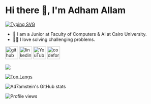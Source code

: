 # Hi there 👋, I'm Adham Allam

[![Typing SVG](https://readme-typing-svg.demolab.com?font=Fira+Code&size=25&pause=1000&color=33F7D4&background=FFFFFF00&center=true&vCenter=true&width=435&lines=Software+Engineer;Computer+Science+Student)](https://git.io/typing-svg)

- 🏫 I am a Junior at Faculty of Computers & AI at Cairo University.
- 👨‍💻 I love solving challenging problems.

[<img src='https://cdn.jsdelivr.net/npm/simple-icons@3.0.1/icons/github.svg' alt='github' height='40'>](https://github.com/Ad7amstein)  [<img src='https://cdn.jsdelivr.net/npm/simple-icons@3.0.1/icons/linkedin.svg' alt='linkedin' height='40'>](https://www.linkedin.com/in/https://www.linkedin.com/in/adham-allam-284486254//)  [<img src='https://cdn.jsdelivr.net/npm/simple-icons@3.0.1/icons/youtube.svg' alt='YouTube' height='40'>](https://www.youtube.com/channel/@kiloeducation360)  [<img src='https://cdn.jsdelivr.net/npm/simple-icons@3.0.1/icons/codeforces.svg' alt='codeforces' height='40'>](https://codeforces.com/profile/Adham.3llam)  

<!-- Repo1: Find the massage -->
<a href="https://github.com/anuraghazra/github-readme-stats">
  <img align="center" src="https://github-readme-stats.vercel.app/api/pin/?username=Ad7amstein&repo=Find-The-Massage&theme=chartreuse-dark" />
</a>

<!-- Top Languages -->
[![Top Langs](https://github-readme-stats.vercel.app/api/top-langs/?username=Ad7amstein)](https://github.com/anuraghazra/github-readme-stats)

<!-- Github status -->
![Ad7amstein's GitHub stats](https://github-readme-stats.vercel.app/api?username=Ad7amstein&show_icons=true&theme=vision-friendly-dark&count_private=true)  

![Profile views](https://gpvc.arturio.dev/Ad7amstein)  

